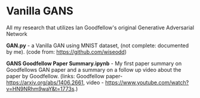 # Vanilla GANS

All my research that utilizes Ian Goodfellow's original Generative Adversarial Network

**GAN.py** - a Vanilla GAN using MNIST dataset, (not complete: documented by me). (code from: https://github.com/wiseodd)

**GANS Goodfellow Paper Summary.ipynb** - My first paper summary on Goodfellows GAN paper and a summary on a follow up video about the paper by Goodfellow. (links: Goodfellow paper- https://arxiv.org/abs/1406.2661, video - https://www.youtube.com/watch?v=HN9NRhm9waY&t=1773s.)
